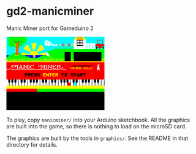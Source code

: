gd2-manicminer
==============

Manic Miner port for Gameduino 2

![Alt text](graphics/mmtitle.png)

To play, copy ``manicminer/`` into your Arduino sketchbook. All the graphics are built into the game, so there is nothing to load on the microSD card.

The graphics are built by the tools in ``graphics/``. See the README in that directory for details.
